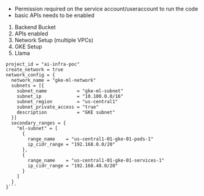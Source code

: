 - Permission required on the service account/useraccount to run the code
- basic APIs needs to be enabled


1. Backend Bucket
2. APIs enabled
3. Network Setup (multiple VPCs)
4. GKE Setup
5. Llama


```hcl
project_id = "ai-infra-poc"
create_network = true
network_config = {
  network_name = "gke-ml-network"
  subnets = [{
    subnet_name           = "gke-ml-subnet"
    subnet_ip             = "10.100.0.0/16"
    subnet_region         = "us-central1"
    subnet_private_access = "true"
    description           = "GKE subnet"
  }]
  secondary_ranges = {
    "ml-subnet" = [
      {
        range_name    = "us-central1-01-gke-01-pods-1"
        ip_cidr_range = "192.168.0.0/20"
      },
      {
        range_name    = "us-central1-01-gke-01-services-1"
        ip_cidr_range = "192.168.48.0/20"
      }
    ]
  }
}```